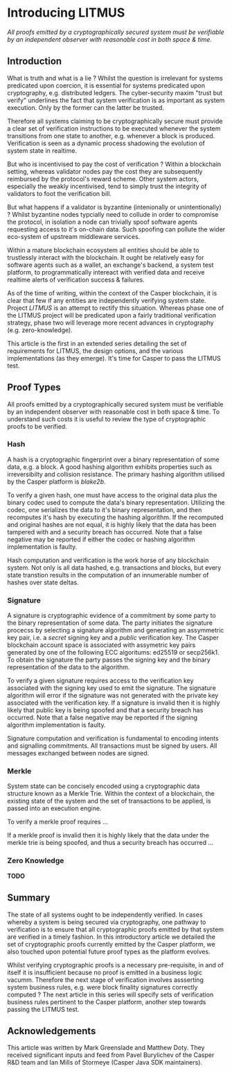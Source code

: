 # Introducing LITMUS

*All proofs emitted by a cryptographically secured system must be verifiable by an independent observer with reasonable cost in both space & time.*

## Introduction

What is truth and what is a lie ?  Whilst the question is irrelevant for systems predicated upon coercion, it is essential for systems predicated upon cryptography, e.g. distributed ledgers.  The cyber-security maxim "trust but verify" underlines the fact that system verification is as important as system execution.  Only by the former can the latter be trusted. 

Therefore all systems claiming to be cryptographically secure must provide a clear set of verification instructions to be executed whenever the system transitions from one state to another, e.g. whenever a block is produced.  Verification is seen as a dynamic process shadowing the evolution of system state in realtime.

But who is incentivised to pay the cost of verification ?  Within a blockchain setting, whereas validator nodes pay the cost they are subsequently reimbursed by the protocol's reward scheme.  Other system actors, especially the weakly incentivised, tend to simply trust the integrity of validators to foot the verification bill.

But what happens if a validator is byzantine (intenionally or unintentionally) ?  Whilst byzantine nodes typcially need to collude in order to compromise the protocol, in isolation a node can trivially spoof software agents requesting access to it's on-chain data.  Such spoofing can pollute the wider eco-system of upstream middleware services.  

Within a mature blockchain ecosystem all entities should be able to trustlessly interact with the blockchain.  It ought be relatively easy for software agents such as a wallet, an exchange's backend, a system test platform, to programmatically intereact with verified data and receive realtime alerts of verification success & failures.

As of the time of writing, within the context of the Casper blockchain, it is clear that few if any entities are independently verifying system state.  Project *LITMUS* is an attempt to rectify this situation.  Whereas phase one of the LITMUS project will be predicated upon a fairly traditional verification strategy, phase two will leverage more recent advances in cryptography (e.g. zero-knowledge).

This article is the first in an extended series detailing the set of requirements for LITMUS, the design options, and the various implementations (as they emerge).  It's time for Casper to pass the LITMUS test.

## Proof Types

All proofs emitted by a cryptographically secured system must be verifiable by an independent observer with reasonable cost in both space & time.  To understand such costs it is useful to review the type of cryptographic proofs to be verified.  

### Hash

A hash is a cryptographic fingerprint over a binary representation of some data, e.g. a block.  A good hashing algorithm exhibits properties such as irreversibilty and collision resistance.  The primary hashing algorithm utilised by the Casper platform is *blake2b*.

To verify a given hash, one must have access to the original data plus the binary codec used to compute the data's binary representation.  Utilizing the codec, one serializes the data to it's binary representation, and then recomputes it's hash by executing the hashing algorithm.  If the recomputed and original hashes are not equal, it is highly likely that the data has been tampered with and a security breach has occurred.  Note that a false negative may be reported if either the codec or hashing algorithm implementation is faulty.

Hash computation and verification is the work horse of any blockchain system.  Not only is all data hashed, e.g. transactions and blocks, but every state transtion results in the computation of an innumerable number of hashes over state deltas.  

### Signature

A signature is cryptographic evidence of a commitment by some party to the binary representation of some data.  The party initiates the signature procecss by selecting a signature algorithm and generating an assymmetric key pair, i.e. a *secret* signing key and a *public* verification key.  The Casper blockchain account space is associated with assymetric key pairs generated by one of the following ECC algoritums: ed25519 or secp256k1.  To obtain the signature the party passes the signing key and the binary representation of the data to the algorithm.

To verify a given signature requires access to the verification key associated with the signing key used to emit the signature.  The signature algorithm will error if the signature was not generated with the private key associated with the verification key.  If a signature is invalid then it is highly likely that public key is being spoofed and that a security breach has occurred.  Note that a false negative may be reported if the signing algorithm implementation is faulty.

Signature computation and verification is fundamental to encoding intents and signalling commitments.  All transactions must be signed by users.  All messages exchanged between nodes are signed.  

### Merkle

System state can be concisely encoded using a cryptographic data structure known as a Merkle Trie.  Within the context of a blockchain, the existing state of the system and the set of transactions to be applied, is passed into an execution engine.  

To verify a merkle proof requires ...

If a merkle proof is invalid then it is highly likely that the data under the merkle trie is being spoofed, and thus a security breach has occurred ...

### Zero Knowledge

**TODO**

## Summary

The state of all systems ought to be independently verified.  In cases whereby a system is being secured via cryptography, one pathway to verification is to ensure that all cryptographic proofs emitted by that system are verified in a timely fashion.  In this introductory article we detailed the set of cryptographic proofs currently emitted by the Casper platform, we also touched upon potential future proof types as the platform evolves.

Whilst verifying cryptographic proofs is a necessary pre-requisite, in and of itself it is insufficient because no proof is emitted in a business logic vacumm.  Therefore the next stage of verification involves assserting system business rules, e.g. were block finality signatures correctly computed ?  The next article in this series will specify sets of verification business rules pertinent to the Casper platform, another step towards passing the LITMUS test.

## Acknowledgements

This article was written by Mark Greenslade and Matthew Doty.  They received significant inputs and feed from Pavel Burylichev of the Casper R&D team and Ian Mills of Stormeye (Casper Java SDK maintainers).
